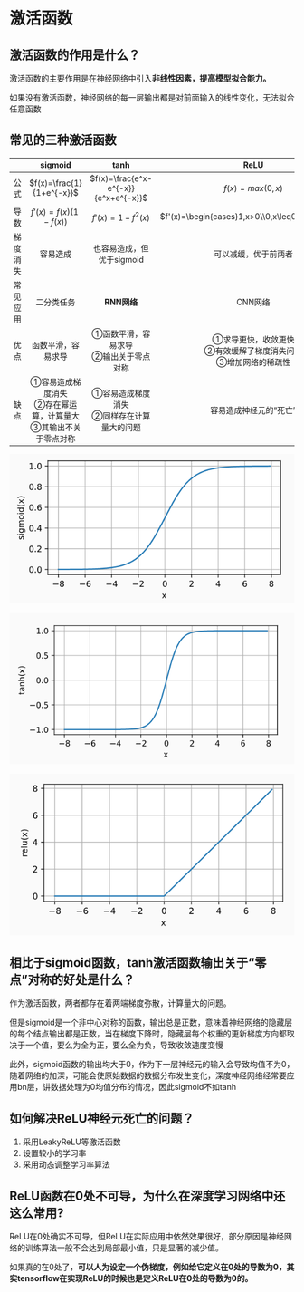 # 激活函数


## 激活函数的作用是什么？

激活函数的主要作用是在神经网络中引入**非线性因素，提高模型拟合能力。**

如果没有激活函数，神经网络的每一层输出都是对前面输入的线性变化，无法拟合任意函数

## 常见的三种激活函数


|          |                           sigmoid                            |                          tanh                          |                             ReLU                             |
| :------: | :----------------------------------------------------------: | :----------------------------------------------------: | :----------------------------------------------------------: |
|   公式   |                  $f(x)=\frac{1}{1+e^{-x}}$                   |          $f(x)=\frac{e^x-e^{-x}}{e^x+e^{-x}}$          |                       $f(x)=max(0,x)$                        |
|   导数   |                     $f'(x)=f(x)(1-f(x))$                     |                    $f'(x)=1-f^2(x)$                    |       $f'(x)=\begin{cases}1,x>0\\0,x\leq0\end{cases}$        |
| 梯度消失 |                           容易造成                           |               也容易造成，但优于sigmoid                |                     可以减缓，优于前两者                     |
| 常见应用 |                          二分类任务                          |                      **RNN网络**                       |                           CNN网络                            |
|   优点   |                      函数平滑，容易求导                      |        ①函数平滑，容易求导<br>②输出关于零点对称        | ①求导更快，收敛更快   <br>②有效缓解了梯度消失问题<br>③增加网络的稀疏性 |
|   缺点   | ①容易造成梯度消失       <br>②存在幂运算，计算量大<br>③其输出不关于零点对称 |     ①容易造成梯度消失  <br>②同样存在计算量大的问题     |                    容易造成神经元的“死亡”                    |

![Untitled](https://github.com/Sunnyio8/Machine-learning-studies/blob/main/images/sigmoid.png)

![Untitled](https://github.com/Sunnyio8/Machine-learning-studies/blob/main/images/tanh.png)

![Untitled](https://github.com/Sunnyio8/Machine-learning-studies/blob/main/images/relu.png)

## ****相比于sigmoid函数，tanh激活函数输出关于“零点”对称的好处是什么？****

作为激活函数，两者都存在着两端梯度弥散，计算量大的问题。

但是sigmoid是一个非中心对称的函数，输出总是正数，意味着神经网络的隐藏层的每个结点输出都是正数，当在梯度下降时，隐藏层每个权重的更新梯度方向都取决于一个值，要么为全为正，要么全为负，导致收敛速度变慢

此外，sigmoid函数的输出均大于0，作为下一层神经元的输入会导致均值不为0，随着网络的加深，可能会使原始数据的数据分布发生变化，深度神经网络经常要应用bn层，讲数据处理为0均值分布的情况，因此sigmoid不如tanh

## 如何解决ReLU神经元死亡的问题？

1. 采用LeakyReLU等激活函数
2. 设置较小的学习率
3. 采用动态调整学习率算法

## ReLU函数在0处不可导，为什么在深度学习网络中还这么常用?

ReLU在0处确实不可导，但ReLU在实际应用中依然效果很好，部分原因是神经网络的训练算法一般不会达到局部最小值，只是显著的减少值。

如果真的在0处了，**可以人为设定一个伪梯度，例如给它定义在0处的导数为0，其实tensorflow在实现ReLU的时候也是定义ReLU在0处的导数为0的。**
